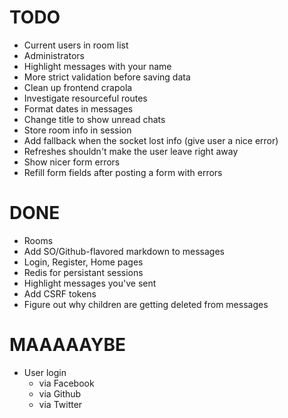 # TODO

* Current users in room list
* Administrators
* Highlight messages with your name
* More strict validation before saving data
* Clean up frontend crapola
* Investigate resourceful routes
* Format dates in messages
* Change title to show unread chats
* Store room info in session
* Add fallback when the socket lost info (give user a nice error)
* Refreshes shouldn't make the user leave right away
* Show nicer form errors
* Refill form fields after posting a form with errors

# DONE

* Rooms
* Add SO/Github-flavored markdown to messages
* Login, Register, Home pages
* Redis for persistant sessions
* Highlight messages you've sent
* Add CSRF tokens
* Figure out why children are getting deleted from messages

# MAAAAAYBE

* User login
	- via Facebook
	- via Github
	- via Twitter
